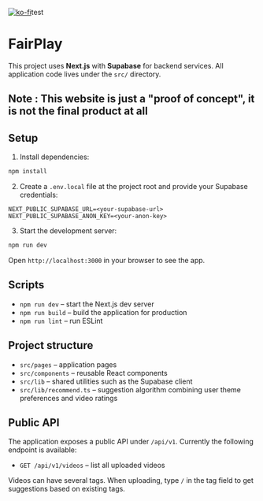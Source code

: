 [![ko-fi](https://ko-fi.com/img/githubbutton_sm.svg)](https://ko-fi.com/D1D31GU3L5)test

# FairPlay

This project uses **Next.js** with **Supabase** for backend services. All application code lives under the `src/` directory.

## Note : This website is just a "proof of concept", it is not the final product at all

## Setup

1. Install dependencies:

```bash
npm install
```

2. Create a `.env.local` file at the project root and provide your Supabase credentials:

```env
NEXT_PUBLIC_SUPABASE_URL=<your-supabase-url>
NEXT_PUBLIC_SUPABASE_ANON_KEY=<your-anon-key>
```

3. Start the development server:

```bash
npm run dev
```

Open `http://localhost:3000` in your browser to see the app.

## Scripts

- `npm run dev` – start the Next.js dev server
- `npm run build` – build the application for production
- `npm run lint` – run ESLint

## Project structure

- `src/pages` – application pages
- `src/components` – reusable React components
- `src/lib` – shared utilities such as the Supabase client
- `src/lib/recommend.ts` – suggestion algorithm combining user theme preferences and video ratings

## Public API

The application exposes a public API under `/api/v1`. Currently the following endpoint is available:
- `GET /api/v1/videos` – list all uploaded videos

Videos can have several tags. When uploading, type `/` in the tag field to get suggestions based on existing tags.
